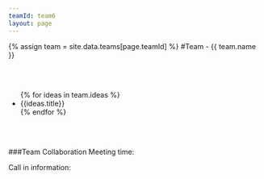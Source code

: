 ```yaml
---
teamId: team6
layout: page
---
```


{% assign team = site.data.teams[page.teamId] %}
#Team - {{ team.name }}

<br/><br/>
<ul>
{% for ideas in team.ideas %}
	<li>{{ideas.title}}</li>
{% endfor %}
</ul>
<br/><br/>

###Team Collaboration
Meeting time:

Call in information:
